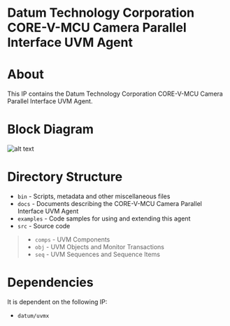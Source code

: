 # Datum Technology Corporation CORE-V-MCU Camera Parallel Interface UVM Agent

# About
This IP contains the Datum Technology Corporation CORE-V-MCU Camera Parallel Interface UVM Agent.

# Block Diagram
![alt text](./docs/agent_block_diagram.png "CORE-V-MCU Camera Parallel Interface UVM Agent Block Diagram")

# Directory Structure
* `bin` - Scripts, metadata and other miscellaneous files
* `docs` - Documents describing the CORE-V-MCU Camera Parallel Interface UVM Agent
* `examples` - Code samples for using and extending this agent
* `src` - Source code

> * `comps` - UVM Components
> * `obj` - UVM Objects and Monitor Transactions
> * `seq` - UVM Sequences and Sequence Items


# Dependencies
It is dependent on the following IP:

* `datum/uvmx`